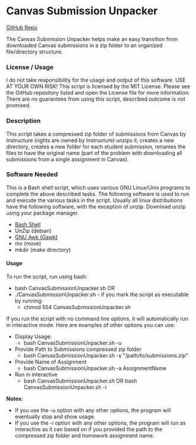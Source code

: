 
# Canvas Submission Unpacker
[GitHub Repo](https://github.com/jacksonporter/canvassubmissionunpacker)

The Canvas Submission Unpacker helps make an easy transition from downloaded Canvas submissions in a zip folder to an organized file/directory structure.

### License / Usage
I do not take responsibility for the usage and output of this software. USE AT YOUR OWN RISK! This script is licensed by the MIT License. Please see the GitHub repository listed and open the License file for more information. There are no guarantees from using this script, described outcome is not promised.

### Description
This script takes a compressed zip folder of submissions from Canvas by Instructure (rights are owned by Instructure) unzips it, creates a new directory, creates a new folder for each student submission, renames the files to have the original name (part of the problem with downloading all submissions from a single assignment in Canvas). 

### Software Needed
This is a Bash shell script, which uses various GNU Linux/Unix programs to complete the above described tasks. The following software is used to run and execute the various tasks in the script. Usually all linux distributions have the following software, with the exception of unzip. Download unzip using your package manager.

* [Bash Shell](https://www.gnu.org/software/bash/)
* UnZip (debian)
* [GNU Awk (Gawk)](https://www.gnu.org/software/gawk/manual/gawk.html)
* mv (move)
* mkdir (make directory)

#### Usage
To run the script, run using bash: 
* bash CanvasSubmissionUnpacker.sh
OR
* ./CanvasSubmissionUnpacker.sh  - if you mark the script as executable by running:
	* chmod 554 CanvasSubmissionUnpacker.sh

If you run the script with no command line options, it will automatically run in interactive mode. Here are examples of other options you can use:

* Display Usage:
	*  bash CanvasSubmissionUnpacker.sh -u
* Provide Path to Submissions compressed zip folder
	*  bash CanvasSubmissionUnpacker.sh -s "/path/to/submissions.zip"
* Provide Name of Assignment
	*  bash CanvasSubmissionUnpacker.sh -a AssignmentName
* Run in interactive
	* bash CanvasSubmissionUnpacker.sh OR bash CanvasSubmissionUnpacker.sh -i

**Notes:**
* If you use the -u option with any other options, the program will eventually stop and show usage.
* If you use the -i option with any other options, the program will run as interactive as it can based on if you provided the path to the compressed zip folder and homework assignment name.
